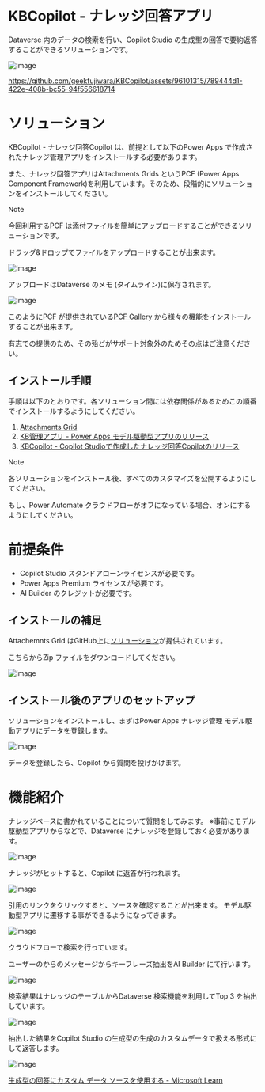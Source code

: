# KBCopilot - ナレッジ回答アプリ
Dataverse 内のデータの検索を行い、Copilot Studio の生成型の回答で要約返答することができるソリューションです。

![image](https://github.com/geekfujiwara/KBCopilot/assets/96101315/eb8d6e3e-0357-46e6-ae02-60d232bf44b6)



https://github.com/geekfujiwara/KBCopilot/assets/96101315/789444d1-422e-408b-bc55-94f556618714



# ソリューション

KBCopilot - ナレッジ回答Copilot は、前提として以下のPower Apps で作成されたナレッジ管理アプリをインストールする必要があります。

また、ナレッジ回答アプリはAttachments Grids というPCF (Power Apps Component Framework)を利用しています。そのため、段階的にソリューションをインストールしてください。

> [!NOTE]
> 今回利用するPCF は添付ファイルを簡単にアップロードすることができるソリューションです。
>
> ドラッグ&ドロップでファイルをアップロードすることが出来ます。
> 
> ![image](https://github.com/geekfujiwara/KBCopilot/assets/96101315/b66c079c-1165-4fa4-a9fa-c0408c69113e)
>
> アップロードはDataverse のメモ (タイムライン)に保存されます。
>
> ![image](https://github.com/geekfujiwara/KBCopilot/assets/96101315/2e26d48d-1725-4883-9694-5fd71697ec46)
> 
> このようにPCF が提供されている[PCF Gallery](https://pcf.gallery/) から様々の機能をインストールすることが出来ます。
>
> 有志での提供のため、その殆どがサポート対象外のためその点はご注意ください。

## インストール手順

手順は以下のとおりです。各ソリューション間には依存関係があるためこの順番でインストールするようにしてください。

1. [Attachments Grid](https://pcf.gallery/attachments-grid/)
2. [KB管理アプリ - Power Apps モデル駆動型アプリのリリース](https://github.com/geekfujiwara/KBCopilot/releases/tag/KBApp)
3. [KBCopilot - Copilot Studioで作成したナレッジ回答Copilotのリリース](https://github.com/geekfujiwara/KBCopilot/releases/tag/KBCopilot)

> [!NOTE]
> 各ソリューションをインストール後、すべてのカスタマイズを公開するようにしてください。
>
> もし、Power Automate クラウドフローがオフになっている場合、オンにするようにしてください。

# 前提条件

* Copilot Studio スタンドアローンライセンスが必要です。
* Power Apps Premium ライセンスが必要です。
* AI Builder のクレジットが必要です。

## インストールの補足

Attachemnts Grid はGitHub上に[ソリューション](https://github.com/BenLBartle/PCF-AttachmentsGrid/blob/master/Solution/bin/Debug/Solution.zip)が提供されています。

こちらからZip ファイルをダウンロードしてください。

![image](https://github.com/geekfujiwara/KBCopilot/assets/96101315/b2358ae9-1bdb-4e47-b565-47a698d96f4c)



## インストール後のアプリのセットアップ

ソリューションをインストールし、まずはPower Apps ナレッジ管理 モデル駆動アプリにデータを登録します。

![image](https://github.com/geekfujiwara/KBCopilot/assets/96101315/aa05ca1e-a39c-452d-a218-e0edfa1a7bdb)

データを登録したら、Copilot から質問を投げかけます。



# 機能紹介

ナレッジベースに書かれていることについて質問をしてみます。
※事前にモデル駆動型アプリからなどで、Dataverse にナレッジを登録しておく必要があります。

![image](https://github.com/geekfujiwara/KBCopilot/assets/96101315/78d813b6-5106-4eb9-b204-cfe1f868ee3f)

ナレッジがヒットすると、Copilot に返答が行われます。

![image](https://github.com/geekfujiwara/KBCopilot/assets/96101315/2e8c180e-ee0e-4fba-82e5-df6b100b47ab)

引用のリンクをクリックすると、ソースを確認することが出来ます。
モデル駆動型アプリに遷移する事ができるようになってきます。

![image](https://github.com/geekfujiwara/KBCopilot/assets/96101315/633cfb03-680d-4b8b-902b-2104dba72bc8)

クラウドフローで検索を行っています。

ユーザーのからのメッセージからキーフレーズ抽出をAI Builder にて行います。

![image](https://github.com/geekfujiwara/KBCopilot/assets/96101315/83df26e0-85c7-4901-8aca-76772f2d8bdf)

検索結果はナレッジのテーブルからDataverse 検索機能を利用してTop 3 を抽出しています。

![image](https://github.com/geekfujiwara/KBCopilot/assets/96101315/3abd1b5e-1d08-4e00-9a2e-e74361b8ea93)

抽出した結果をCopilot Studio の生成型の生成のカスタムデータで扱える形式にして返答します。

![image](https://github.com/geekfujiwara/KBCopilot/assets/96101315/342cb7a9-09f7-4bda-ae4f-109842764e6f)

[生成型の回答にカスタム データ ソースを使用する - Microsoft Learn](https://learn.microsoft.com/ja-jp/microsoft-copilot-studio/nlu-generative-answers-custom-data)

